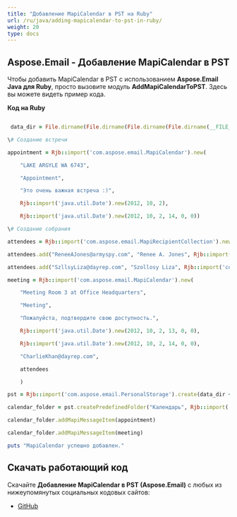 ```yaml
---
title: "Добавление MapiCalendar в PST на Ruby"
url: /ru/java/adding-mapicalendar-to-pst-in-ruby/
weight: 20
type: docs
---
```


## **Aspose.Email - Добавление MapiCalendar в PST**
Чтобы добавить MapiCalendar в PST с использованием **Aspose.Email Java для Ruby**, просто вызовите модуль **AddMapiCalendarToPST**. Здесь вы можете видеть пример кода.

**Код на Ruby**

```ruby

 data_dir = File.dirname(File.dirname(File.dirname(File.dirname(__FILE__)))) + '/data/'

\# Создание встречи

appointment = Rjb::import('com.aspose.email.MapiCalendar').new(

    "LAKE ARGYLE WA 6743",

    "Appointment",

    "Это очень важная встреча :)",

    Rjb::import('java.util.Date').new(2012, 10, 2),

    Rjb::import('java.util.Date').new(2012, 10, 2, 14, 0, 0))

\# Создание собрания

attendees = Rjb::import('com.aspose.email.MapiRecipientCollection').new

attendees.add("ReneeAJones@armyspy.com", "Renee A. Jones", Rjb::import('com.aspose.email.MapiRecipientType').MAPI_TO)

attendees.add("SzllsyLiza@dayrep.com", "Szollosy Liza", Rjb::import('com.aspose.email.MapiRecipientType').MAPI_TO)

meeting = Rjb::import('com.aspose.email.MapiCalendar').new(

    "Meeting Room 3 at Office Headquarters",

    "Meeting",

    "Пожалуйста, подтвердите свою доступность.",

    Rjb::import('java.util.Date').new(2012, 10, 2, 13, 0, 0),

    Rjb::import('java.util.Date').new(2012, 10, 2, 14, 0, 0),

    "CharlieKhan@dayrep.com",

    attendees

    )

pst = Rjb::import('com.aspose.email.PersonalStorage').create(data_dir + "MapiCalendarToPST.pst", Rjb::import('com.aspose.email.FileFormatVersion').Unicode)

calendar_folder = pst.createPredefinedFolder("Календарь", Rjb::import('com.aspose.email.StandardIpmFolder').Appointments)

calendar_folder.addMapiMessageItem(appointment)

calendar_folder.addMapiMessageItem(meeting)

puts "MapiCalendar успешно добавлен."

```
## **Скачать работающий код**
Скачайте **Добавление MapiCalendar в PST (Aspose.Email)** с любых из нижеупомянутых социальных кодовых сайтов:

- [GitHub](https://github.com/aspose-email/Aspose.Email-for-Java/blob/master/Plugins/Aspose_Email_Java_for_Ruby/lib/asposeemailjava/Outlook/addmapicalendartopst.rb)